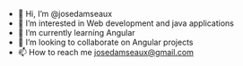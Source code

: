 - 👋 Hi, I’m @josedamseaux
- 👀 I’m interested in Web development and java applications
- 🌱 I’m currently learning Angular
- 💞️ I’m looking to collaborate on Angular projects
- 📫 How to reach me josedamseaux@gmail.com
<!---
josedamseaux/josedamseaux is a ✨ special ✨ repository because its `README.md` (this file) appears on your GitHub profile.
You can click the Preview link to take a look at your changes.
--->
